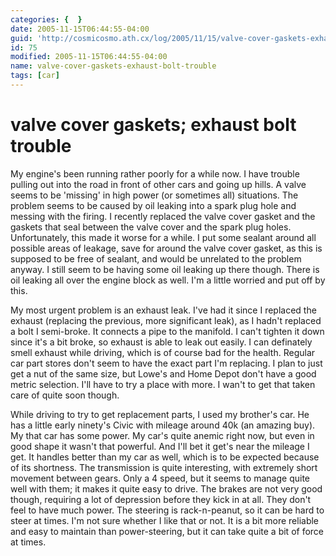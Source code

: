 ```yaml
---
categories: {  }
date: 2005-11-15T06:44:55-04:00
guid: 'http://cosmicosmo.ath.cx/log/2005/11/15/valve-cover-gaskets-exhaust-bolt-trouble/'
id: 75
modified: 2005-11-15T06:44:55-04:00
name: valve-cover-gaskets-exhaust-bolt-trouble
tags: [car]
---
```


valve cover gaskets; exhaust bolt trouble
=========================================

My engine's been running rather poorly for a while now.  I have trouble pulling out into the road in front of other cars and going up hills.  A valve seems to be 'missing' in high power (or sometimes all) situations.  The problem seems to be caused by oil leaking into a spark plug hole and messing with the firing.  I recently replaced the valve cover gasket and the gaskets that seal between the valve cover and the spark plug holes.  Unfortunately, this made it worse for a while.  I put some sealant around all possible areas of leakage, save for around the valve cover gasket, as this is supposed to be free of sealant, and would be unrelated to the problem anyway.  I still seem to be having some oil leaking up there though.  There is oil leaking all over the engine block as well.  I'm a little worried and put off by this.

My most urgent problem is an exhaust leak.  I've had it since I replaced the exhaust (replacing the previous, more significant leak), as I hadn't replaced a bolt I semi-broke.  It connects a pipe to the manifold.  I can't tighten it down since it's a bit broke, so exhaust is able to leak out easily.  I can definately smell exhaust while driving, which is of course bad for the health.  Regular car part stores don't seem to have the exact part I'm replacing.  I plan to just get a nut of the same size, but Lowe's and Home Depot don't have a good metric selection.  I'll have to try a place with more.  I wan't to get that taken care of quite soon though.

While driving to try to get replacement parts, I used my brother's car.  He has a little early ninety's Civic with mileage around 40k (an amazing buy).  My that car has some power.  My car's quite anemic right now, but even in good shape it wasn't that powerful.  And I'll bet it get's near the mileage I get.  It handles better than my car as well, which is to be expected because of its shortness.  The transmission is quite interesting, with extremely short movement between gears.  Only a 4 speed, but it seems to manage quite well with them; it makes it quite easy to drive.  The brakes are not very good though, requiring a lot of depression before they kick in at all.  They don't feel to have much power.  The steering is rack-n-peanut, so it can be hard to steer at times.  I'm not sure whether I like that or not.  It is a bit more reliable and easy to maintain than power-steering, but it can take quite a bit of force at times.
